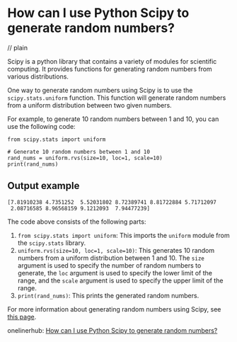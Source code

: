 # How can I use Python Scipy to generate random numbers?
// plain

Scipy is a python library that contains a variety of modules for scientific computing. It provides functions for generating random numbers from various distributions.

One way to generate random numbers using Scipy is to use the `scipy.stats.uniform` function. This function will generate random numbers from a uniform distribution between two given numbers.

For example, to generate 10 random numbers between 1 and 10, you can use the following code:

```
from scipy.stats import uniform

# Generate 10 random numbers between 1 and 10
rand_nums = uniform.rvs(size=10, loc=1, scale=10)
print(rand_nums)
```

## Output example

```
[7.81910238 4.7351252  5.52031802 8.72389741 8.81722884 5.71712097
 2.08716585 8.96568159 9.1212093  7.94477239]
```

The code above consists of the following parts:

1. `from scipy.stats import uniform`: This imports the `uniform` module from the `scipy.stats` library.
2. `uniform.rvs(size=10, loc=1, scale=10)`: This generates 10 random numbers from a uniform distribution between 1 and 10. The `size` argument is used to specify the number of random numbers to generate, the `loc` argument is used to specify the lower limit of the range, and the `scale` argument is used to specify the upper limit of the range.
3. `print(rand_nums)`: This prints the generated random numbers.

For more information about generating random numbers using Scipy, see [this page](https://docs.scipy.org/doc/scipy/reference/generated/scipy.stats.uniform.html).

onelinerhub: [How can I use Python Scipy to generate random numbers?](https://onelinerhub.com/python-scipy/how-can-i-use-python-scipy-to-generate-random-numbers)